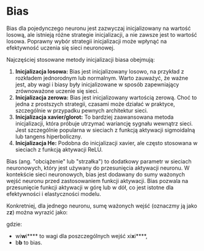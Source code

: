 # Bias


Bias dla pojedynczego neuronu jest zazwyczaj inicjalizowany na wartość losową, ale istnieją różne strategie inicjalizacji, a nie zawsze jest to wartość losowa. Poprawny wybór strategii inicjalizacji może wpłynąć na efektywność uczenia się sieci neuronowej.

Najczęściej stosowane metody inicjalizacji biasa obejmują:

1. **Inicjalizacja losowa:** Bias jest inicjalizowany losowo, na przykład z rozkładem jednorodnym lub normalnym. Warto zauważyć, że ważne jest, aby wagi i biasy były inicjalizowane w sposób zapewniający zrównoważone uczenie się sieci.
2. **Inicjalizacja zerowa:** Bias jest inicjalizowany wartością zerową. Choć to jedna z prostszych strategii, czasami może działać w praktyce, szczególnie w przypadku pewnych architektur sieci.
3. **Inicjalizacja xavier/glorot:** To bardziej zaawansowana metoda inicjalizacji, która próbuje utrzymać wariancję sygnału wewnątrz sieci. Jest szczególnie popularna w sieciach z funkcją aktywacji sigmoidalną lub tangens hiperboliczny.
4. **Inicjalizacja He:** Podobna do inicjalizacji xavier, ale często stosowana w sieciach z funkcją aktywacji ReLU.





Bias (ang. "obciążenie" lub "strzałka") to dodatkowy parametr w sieciach neuronowych, który jest używany do przesunięcia aktywacji neuronu. W kontekście sieci neuronowych, bias jest dodawany do sumy ważonych wejść neuronu przed zastosowaniem funkcji aktywacji. Bias pozwala na przesunięcie funkcji aktywacji w górę lub w dół, co jest istotne dla efektywności i elastyczności modelu.

Konkretniej, dla jednego neuronu, sumę ważonych wejść (oznaczmy ją jako z**z**) można wyrazić jako:


gdzie:

* wi**w**i**** to wagi dla poszczególnych wejść xi**x**i****,
* b**b** to bias.
